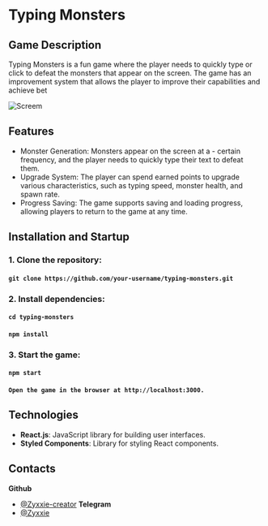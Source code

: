 # Typing Monsters

## Game Description
Typing Monsters is a fun game where the player needs to quickly type or click to defeat the monsters that appear on the screen. The game has an improvement system that allows the player to improve their capabilities and achieve bet


![Screem](https://i.ibb.co/zZ8q8rx/image.png)

## Features
- Monster Generation: Monsters appear on the screen at a - certain frequency, and the player needs to quickly type their text to defeat them.
- Upgrade System: The player can spend earned points to upgrade various characteristics, such as typing speed, monster health, and spawn rate.
- Progress Saving: The game supports saving and loading progress, allowing players to return to the game at any time.

## Installation and Startup

### 1. Clone the repository:
#### `git clone https://github.com/your-username/typing-monsters.git`

### 2. Install dependencies:
#### `cd typing-monsters`
#### `npm install`

### 3. Start the game:
#### `npm start`

#### `Open the game in the browser at http://localhost:3000.`

## Technologies
- **React.js**: JavaScript library for building user interfaces.
- **Styled Components**: Library for styling React components.

## Contacts
**Github**
- [@Zyxxie-creator](https://github.com/Zyxxie-creator)
**Telegram**
-  [@Zyxxie](https://t.me/Zyxxie)

